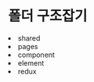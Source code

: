 <h1>폴더 구조잡기 </h1>
<li>shared</li>
<li>pages</li>
<li>component</li>
<li>element</li>
<li>redux</li>
